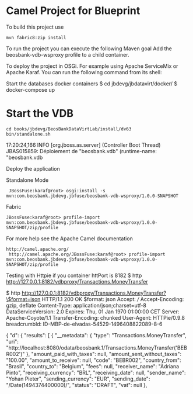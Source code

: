 Camel Project for Blueprint 
=========================================

To build this project use

    mvn fabric8:zip install

To run the project you can execute the following Maven goal
   Add the beosbank-vdb-wsproxy  profile to a child container.

To deploy the project in OSGi. For example using Apache ServiceMix
or Apache Karaf. You can run the following command from its shell:


Start the databases docker containers
$ cd jbdevg/jbdatavirt/docker/
$ docker-compose up 

# Start the VDB

	cd books/jbdevg/BeosBankDataVirtLab/install/dv63
	bin/standalone.sh

17:20:24,166 INFO  [org.jboss.as.server] (Controller Boot Thread) JBAS015859: Déploiement de "beosbank.vdb" (runtime-name: "beosbank.vdb


Deploy the application

Standalone Mode

	 JBossFuse:karaf@root> osgi:install -s mvn:com.beosbank.jbdevg.jbfuse/beosbank-vdb-wsproxy/1.0.0-SNAPSHOT

Fabric 
 
	JBossFuse:karaf@root> profile-import mvn:com.beosbank.jbdevg.jbfuse/beosbank-vdb-wsproxy/1.0.0-SNAPSHOT/zip/profile
 

For more help see the Apache Camel documentation

    http://camel.apache.org/
     http://camel.apache.org/JBossFuse:karaf@root> profile-import mvn:com.beosbank.jbdevg.jbfuse/beosbank-vdb-wsproxy/1.0.0-SNAPSHOT/zip/profile
     
     
    
    
 Testing with Httpie
 if you container httPort is 8182
$ http	http://127.0.0.1:8182/vdbproxy/Transactions.MoneyTransfer
 
$ http  http://127.0.0.1:8182/vdbproxy/Transactions.MoneyTransfer?\$format=json
HTTP/1.1 200 OK
$format: json
Accept: */*
Accept-Encoding: gzip, deflate
Content-Type: application/json;charset=utf-8
DataServiceVersion: 2.0
Expires: Thu, 01 Jan 1970 01:00:00 CET
Server: Apache-Coyote/1.1
Transfer-Encoding: chunked
User-Agent: HTTPie/0.9.8
breadcrumbId: ID-MBP-de-elvadas-54529-1496408822089-8-6

{
    "d": {
        "results": [
            {
                "__metadata": {
                    "type": "Transactions.MoneyTransfer",
                    "uri": "http://localhost:8080/odata/beosbank.1/Transactions.MoneyTransfer('BEBR002')"
                },
                "amount_paid_with_taxes": null,
                "amount_sent_without_taxes": "100.00",
                "amount_to_receive": null,
                "code": "BEBR002",
                "country_from": "Brasil",
                "country_to": "Belgium",
                "fees": null,
                "receiver_name": "Adriana Pinto",
                "receiving_currency": "BRL",
                "receiving_date": null,
                "sender_name": "Yohan Pieter",
                "sending_currency": "EUR",
                "sending_date": "/Date(1494374400000)/",
                "status": "DRAFT",
                "vat": null
            },
    
